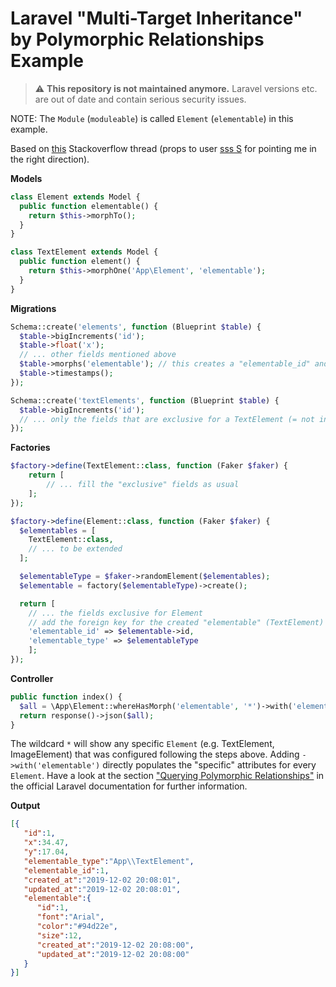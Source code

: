 # Laravel "Multi-Target Inheritance" by Polymorphic Relationships Example

> :warning: **This repository is not maintained anymore.** Laravel versions etc. are out of date and contain serious security issues.

NOTE: The `Module` (`moduleable`) is called `Element` (`elementable`) in this example.

Based on [this](https://stackoverflow.com/questions/59021442/multi-table-inheritance-in-laravel-eloquent/59146241#59146241) Stackoverflow thread (props to user [sss S](https://stackoverflow.com/users/11797973/sss-s) for pointing me in the right direction).

**Models**
```php
class Element extends Model {
  public function elementable() {
    return $this->morphTo();
  }
}

class TextElement extends Model {
  public function element() {
    return $this->morphOne('App\Element', 'elementable');
  }
}
```


**Migrations**
```php
Schema::create('elements', function (Blueprint $table) {
  $table->bigIncrements('id');
  $table->float('x');
  // ... other fields mentioned above
  $table->morphs('elementable'); // this creates a "elementable_id" and "elementable_type" field
  $table->timestamps();
});

Schema::create('textElements', function (Blueprint $table) {
  $table->bigIncrements('id');
  // ... only the fields that are exclusive for a TextElement (= not in Element, except "id")
});
```

**Factories**
```php
$factory->define(TextElement::class, function (Faker $faker) {
    return [
        // ... fill the "exclusive" fields as usual
    ];
});

$factory->define(Element::class, function (Faker $faker) {
  $elementables = [
    TextElement::class,
    // ... to be extended
  ];

  $elementableType = $faker->randomElement($elementables);
  $elementable = factory($elementableType)->create();

  return [
    // ... the fields exclusive for Element
    // add the foreign key for the created "elementable" (TextElement)
    'elementable_id' => $elementable->id,
    'elementable_type' => $elementableType
    ];
});
```

**Controller**
```php
public function index() {
  $all = \App\Element::whereHasMorph('elementable', '*')->with('elementable')->get();
  return response()->json($all);
}
```
The wildcard `*` will show any specific `Element` (e.g. TextElement, ImageElement) that was configured following the steps above. Adding `->with('elementable')` directly populates the "specific" attributes for every `Element`. Have a look at the section ["Querying Polymorphic Relationships"][1] in the official Laravel documentation for further information.

**Output**

```json
[{
   "id":1,
   "x":34.47,
   "y":17.04,
   "elementable_type":"App\\TextElement",
   "elementable_id":1,
   "created_at":"2019-12-02 20:08:01",
   "updated_at":"2019-12-02 20:08:01",
   "elementable":{
      "id":1,
      "font":"Arial",
      "color":"#94d22e",
      "size":12,
      "created_at":"2019-12-02 20:08:00",
      "updated_at":"2019-12-02 20:08:00"
   }
}]
```


  [1]: https://laravel.com/docs/6.x/eloquent-relationships#querying-polymorphic-relationships
